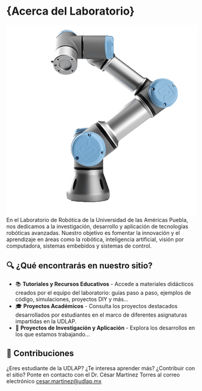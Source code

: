 # {Acerca del Laboratorio}

![banner](https://github.com/EinarCordova/tutorial-Pick_and_Place_con_URSim-/blob/main/media/images/UR5.png)
En el Laboratorio de Robótica de la Universidad de las Américas Puebla, nos dedicamos a la investigación, desarrollo y aplicación de tecnologías robóticas avanzadas. Nuestro objetivo es fomentar la innovación y el aprendizaje en áreas como la robótica, inteligencia artificial, visión por computadora, sistemas embebidos y sistemas de control. 

## 🔍 ¿Qué encontrarás en nuestro sitio?

- 📚 **Tutoriales y Recursos Educativos** - Accede a materiales didácticos creados por el equipo del laboratorio: guías paso a paso, ejemplos de código, simulaciones, proyectos DIY y más...
- 🎓 **Proyectos Académicos** - Consulta los proyectos destacados desarrollados por estudiantes en el marco de diferentes asignaturas impartidas en la UDLAP.
- 🔬 **Proyectos de Investigación y Aplicación** -  Explora los desarrollos en los que estamos trabajando...


## 📝 Contribuciones

¿Eres estudiante de la UDLAP? ¿Te interesa aprender más?  ¿Contribuir con el sitio?
Ponte en contacto con el Dr. César Martínez Torres al correo electrónico cesar.martinez@udlap.mx

